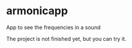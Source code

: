 # armonicapp
App to see the frequencies in a sound

The project is not finished yet, but you can try it.
